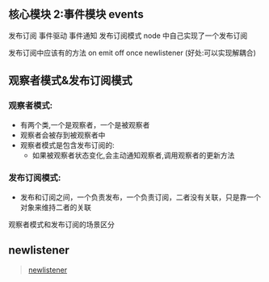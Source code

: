 ## 核心模块 2:事件模块 events

发布订阅 事件驱动 事件通知 发布订阅模式
node 中自己实现了一个发布订阅

发布订阅中应该有的方法
on emit off once newlistener
(好处:可以实现解耦合)

## 观察者模式&发布订阅模式

### 观察者模式:

- 有两个类,一个是观察者，一个是被观察者
- 观察者会被存到被观察者中
- 观察者模式是包含发布订阅的:
  - 如果被观察者状态变化,会主动通知观察者,调用观察者的更新方法

### 发布订阅模式:

- 发布和订阅之间，一个负责发布，一个负责订阅，二者没有关联，只是靠一个对象来维持二者的关联

观察者模式和发布订阅的场景区分

## newlistener

> [newlistener](https://nodejs.org/dist/latest-v14.x/docs/api/events.html#events_event_newlistener)
